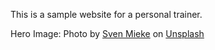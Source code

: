 This is a sample website for a personal trainer.

Hero Image:
Photo by <a href="https://unsplash.com/@sxoxm?utm_source=unsplash&utm_medium=referral&utm_content=creditCopyText">Sven Mieke</a> on <a href="https://unsplash.com/s/photos/exercise?utm_source=unsplash&utm_medium=referral&utm_content=creditCopyText">Unsplash</a>

